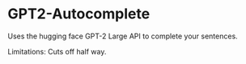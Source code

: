 # GPT2-Autocomplete
Uses the hugging face GPT-2 Large API to complete your sentences.

Limitations: Cuts off half way.
